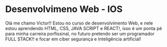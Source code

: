 # Desenvolvimeno Web - IOS 


<p> Olá me chamo Victor!! Estou no curso de desenvolvimento Web, e nele estou aprendendo HTML, CSS, JAVA SCRIPT e REACT!, isso é um ponta pé para minha carreira porfissinal, no futuro pretendo ser um programador FULL STACK!! e focar em ciber segurança e Inteligência artificial! </p>